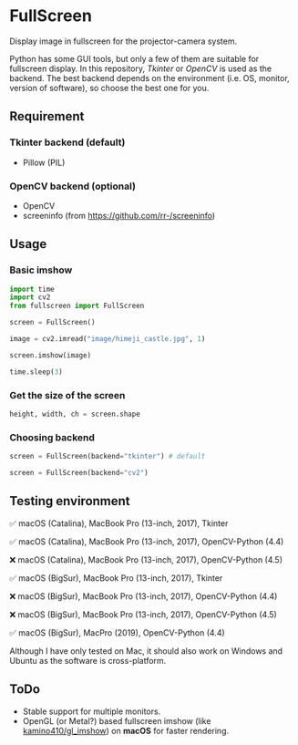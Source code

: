# FullScreen
Display image in fullscreen for the projector-camera system.

Python has some GUI tools, but only a few of them are suitable for fullscreen display. In this repository, *Tkinter* or *OpenCV* is used as the backend. The best backend depends on the environment (i.e. OS, monitor, version of software), so choose the best one for you.

## Requirement
### Tkinter backend (default)
- Pillow (PIL)

### OpenCV backend (optional)
- OpenCV
- screeninfo (from https://github.com/rr-/screeninfo)

## Usage

### Basic imshow
```python
import time
import cv2
from fullscreen import FullScreen

screen = FullScreen()

image = cv2.imread("image/himeji_castle.jpg", 1)

screen.imshow(image)

time.sleep(3)
```

### Get the size of the screen
```python
height, width, ch = screen.shape
```

### Choosing backend
```python
screen = FullScreen(backend="tkinter") # default
```
```python
screen = FullScreen(backend="cv2")
```

## Testing environment
✅ macOS (Catalina), MacBook Pro (13-inch, 2017), Tkinter

✅ macOS (Catalina), MacBook Pro (13-inch, 2017), OpenCV-Python (4.4)

❌ macOS (Catalina), MacBook Pro (13-inch, 2017), OpenCV-Python (4.5)

✅  macOS (BigSur), MacBook Pro (13-inch, 2017), Tkinter

❌ macOS (BigSur), MacBook Pro (13-inch, 2017), OpenCV-Python (4.4)

❌ macOS (BigSur), MacBook Pro (13-inch, 2017), OpenCV-Python (4.5)

✅  macOS (BigSur), MacPro (2019), OpenCV-Python (4.4)

Although I have only tested on Mac, it should also work on Windows and Ubuntu as the software is cross-platform.

## ToDo
- Stable support for multiple monitors.
- OpenGL (or Metal?) based fullscreen imshow (like [kamino410/gl_imshow](https://github.com/kamino410/gl_imshow)) on **macOS** for faster rendering.